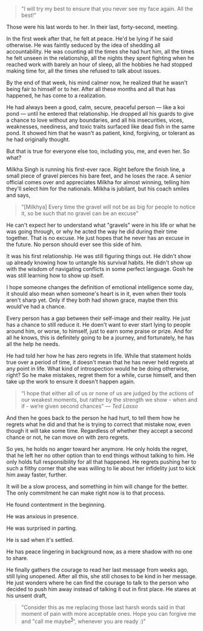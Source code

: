 > "I will try my best to ensure that you never see my face again. All the best!"

Those were his last words to her. In their last, forty-second, meeting.

In the first week after that, he felt at peace. He'd be lying if he said otherwise. He was faintly seduced by the idea of shedding all accountability. He was counting all the times she had hurt him, all the times he felt unseen in the relationship, all the nights they spent fighting when he reached work with barely an hour of sleep, all the hobbies he had stopped making time for, all the times she refused to talk about issues.

By the end of that week, his mind calmer now, he realized that he wasn't being fair to himself or to her. After all these months and all that has happened, he has come to a realization.

He had always been a good, calm, secure, peaceful person — like a koi pond — until he entered that relationship. He dropped all his guards to give a chance to love without any boundaries, and all his insecurities, vices, weaknesses, neediness, and toxic traits surfaced like dead fish in the same pond. It showed him that he wasn't as patient, kind, forgiving, or tolerant as he had originally thought.

But that is true for everyone else too, including you, me, and even her. So what?

Milkha Singh is running his first-ever race. Right before the finish line, a small piece of gravel pierces his bare feet, and he loses the race. A senior official comes over and appreciates Milkha for almost winning, telling him they'll select him for the nationals. Milkha is jubilant, but his coach smiles and says,

> "[Milkhya] Every time the gravel will not be as big for people to notice it, so be such that no gravel can be an excuse"

He can't expect her to understand what "gravels" were in his life or what he was going through, or why he acted the way he did during their time together. That is no excuse. He just hopes that he never has an excuse in the future. No person should ever see this side of him.

It was his first relationship. He was still figuring things out. He didn't show up already knowing how to untangle his survival habits. He didn't show up with the wisdom of navigating conflicts in some perfect language. Gosh he was still learning how to show up itself.

I hope someone changes the definition of emotional intelligence some day, it should also mean when someone's heart is in it, even when their tools aren't sharp yet. Only if they both had shown grace, maybe then this would've had a chance.

Every person has a gap between their self-image and their reality. He just has a chance to still reduce it. He doen't want to ever start lying to people around him, or worse, to himself, just to earn some praise or prize. And for all he knows, this is definitely going to be a journey, and fortunately, he has all the help he needs.

He had told her how he has zero regrets in life. While that statement holds true over a period of time, it doesn't mean that he has never held regrets at any point in life. What kind of introspection would he be doing otherwise, right? So he make mistakes, regret them for a while, curse himself, and then take up the work to ensure it doesn't happen again.

> “I hope that either all of us or none of us are judged by the actions of our weakest moments, but rather by the strength we show - when and if - we’re given second chances”
> <cite>— Ted Lasso</cite>

And then he goes back to the person he had hurt, to tell them how he regrets what he did and that he is trying to correct that mistake now, even though it will take some time. Regardless of whether they accept a second chance or not, he can move on with zero regrets.

So yes, he holds no anger toward her anymore. He only holds the regret, that he left her no other option than to end things without talking to him. He only holds full responsibility for all that happened. He regrets pushing her to such a filthy corner that she was willing to lie about her infidelity just to kick him away faster, further.

It will be a slow process, and something in him will change for the better. The only commitment he can make right now is to that process.

He found contentment in the beginning.

He was anxious in presence.

He was surprised in parting.

He is sad when it's settled.

He has peace lingering in background now, as a mere shadow with no one to share.

He finally gathers the courage to read her last message from weeks ago, still lying unopened. After all this, she still choses to be kind in her message. He just wonders where he can find the courage to talk to the person who decided to push him away instead of talking it out in first place. He stares at his unsent draft,

> "Consider this as me replacing those last harsh words said in that moment of pain with more acceptable ones. Hope you can forgive me and "call me maybe<sup>[1](https://www.youtube.com/watch?v=fWNaR-rxAic)</sup>", whenever you are ready :)"
